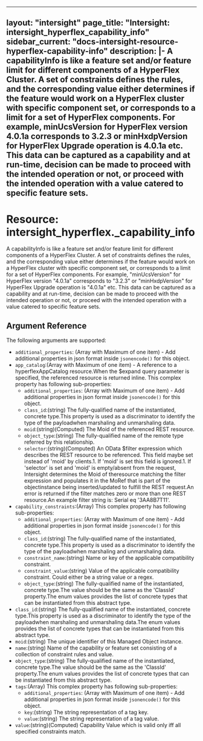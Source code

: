 
---
layout: "intersight"
page_title: "Intersight: intersight_hyperflex_capability_info"
sidebar_current: "docs-intersight-resource-hyperflex-capability-info"
description: |-
  A capabilityInfo is like a feature set and/or feature limit for different components of a HyperFlex Cluster. A set of constraints defines the rules, and the corresponding value either determines if the feature would work on a HyperFlex cluster with specific component set, or corresponds to a limit for a set of HyperFlex components. For example, minUcsVersion for HyperFlex version 4.0.1a corresponds to 3.2.3 or minHxdpVersion for HyperFlex Upgrade operation is 4.0.1a etc. This data can be captured as a capability and at run-time, decision can be made to proceed with the intended operation or not, or proceed with the intended operation with a value catered to specific feature sets.
---

# Resource: intersight_hyperflex._capability_info
A capabilityInfo is like a feature set and/or feature limit for different components of a HyperFlex Cluster. A set of constraints defines the rules, and the corresponding value either determines if the feature would work on a HyperFlex cluster with specific component set, or corresponds to a limit for a set of HyperFlex components. For example, "minUcsVersion" for HyperFlex version "4.0.1a" corresponds to "3.2.3" or "minHxdpVersion" for HyperFlex Upgrade operation is "4.0.1a" etc. This data can be captured as a capability and at run-time, decision can be made to proceed with the intended operation or not, or proceed with the intended operation with a value catered to specific feature sets.
## Argument Reference
The following arguments are supported:
* `additional_properties`:
(Array with Maximum of one item) - Add additional properties in json format inside `jsonencode()` for this object.
* `app_catalog`:(Array with Maximum of one item) - A reference to a hyperflexAppCatalog resource.When the $expand query parameter is specified, the referenced resource is returned inline. 
This complex property has following sub-properties:
  + `additional_properties`:
(Array with Maximum of one item) - Add additional properties in json format inside `jsonencode()` for this object.
  + `class_id`:(string) The fully-qualified name of the instantiated, concrete type.This property is used as a discriminator to identify the type of the payloadwhen marshaling and unmarshaling data. 
  + `moid`:(string)(Computed) The Moid of the referenced REST resource. 
  + `object_type`:(string) The fully-qualified name of the remote type referred by this relationship. 
  + `selector`:(string)(Computed) An OData $filter expression which describes the REST resource to be referenced. This field maybe set instead of 'moid' by clients.1. If 'moid' is set this field is ignored.1. If 'selector' is set and 'moid' is empty/absent from the request, Intersight determines the Moid of theresource matching the filter expression and populates it in the MoRef that is part of the objectinstance being inserted/updated to fulfill the REST request.An error is returned if the filter matches zero or more than one REST resource.An example filter string is: Serial eq '3AA8B7T11'. 
* `capability_constraints`:(Array)
This complex property has following sub-properties:
  + `additional_properties`:
(Array with Maximum of one item) - Add additional properties in json format inside `jsonencode()` for this object.
  + `class_id`:(string) The fully-qualified name of the instantiated, concrete type.This property is used as a discriminator to identify the type of the payloadwhen marshaling and unmarshaling data. 
  + `constraint_name`:(string) Name or key of the applicable compatibility constraint. 
  + `constraint_value`:(string) Value of the applicable compatibility constraint. Could either be a string value or a regex. 
  + `object_type`:(string) The fully-qualified name of the instantiated, concrete type.The value should be the same as the 'ClassId' property.The enum values provides the list of concrete types that can be instantiated from this abstract type. 
* `class_id`:(string) The fully-qualified name of the instantiated, concrete type.This property is used as a discriminator to identify the type of the payloadwhen marshaling and unmarshaling data.The enum values provides the list of concrete types that can be instantiated from this abstract type. 
* `moid`:(string) The unique identifier of this Managed Object instance. 
* `name`:(string) Name of the capability or feature set consisting of a collection of constraint rules and value. 
* `object_type`:(string) The fully-qualified name of the instantiated, concrete type.The value should be the same as the 'ClassId' property.The enum values provides the list of concrete types that can be instantiated from this abstract type. 
* `tags`:(Array)
This complex property has following sub-properties:
  + `additional_properties`:
(Array with Maximum of one item) - Add additional properties in json format inside `jsonencode()` for this object.
  + `key`:(string) The string representation of a tag key. 
  + `value`:(string) The string representation of a tag value. 
* `value`:(string)(Computed) Capability Value which is valid only iff all specified constraints match. 
